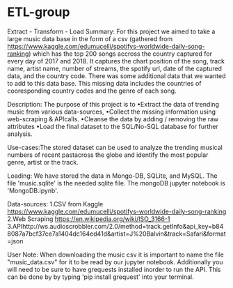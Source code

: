 # ETL-group
Extract - Transform - Load 
Summary: For this project we aimed to take a large music data base in the form of a csv (gathered from https://www.kaggle.com/edumucelli/spotifys-worldwide-daily-song-ranking) which has the top 200 songs accross the country captured for every day of 2017 and 2018. It captures the chart position of the song, track name, artist name, number of streams, the spotify url, date of the captured data, and the country code. There was some additional data that we wanted to add to this data base. This missing data includes the countries of cooresponding country codes and the genre of each song. 

Description:
The purpose of this project is to
•Extract the data of trending music from various data-sources, 
•Collect the missing information using web-scraping & APIcalls.
•Cleanse the data by adding / removing the raw attributes 
•Load the final dataset to the SQL/No-SQL database for further analysis.

Use-cases:The stored dataset can be used to analyze the trending musical numbers of recent pastacross the globe and identify the most popular genre, artist or the track. 

Loading: We have stored the data in Mongo-DB, SQLite, and MySQL. The file 'music.sqlite' is the needed sqlite file. The mongoDB jupyter notebook is 'MongoDB.ipynb'. 

Data-sources:
1.CSV from Kaggle https://www.kaggle.com/edumucelli/spotifys-worldwide-daily-song-ranking
2.Web Scraping https://en.wikipedia.org/wiki/ISO_3166-1
3.APIhttp://ws.audioscrobbler.com/2.0/method=track.getInfo&api_key=b848087a7bcf37ce7a1404dc164ed41d&artist=J%20Balvin&track=Safari&format=json

User Note: When downloading the music csv it is important to name the file "music_data.csv" for it to be read by our jupyter notebook. Additionally you will need to be sure to have grequests installed inorder to run the API. This can be done by by typing 'pip install grequest' into your terminal. 

